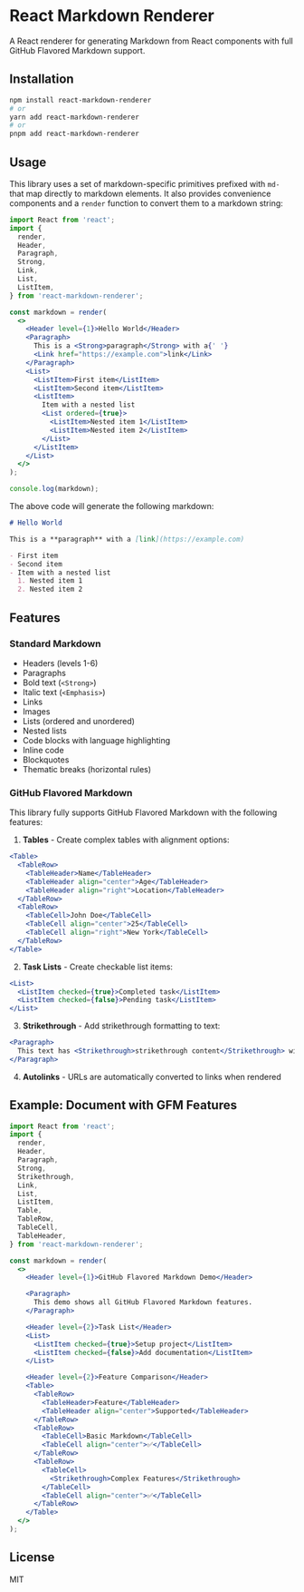 # React Markdown Renderer

A React renderer for generating Markdown from React components with full GitHub Flavored Markdown support.

## Installation

```bash
npm install react-markdown-renderer
# or
yarn add react-markdown-renderer
# or
pnpm add react-markdown-renderer
```

## Usage

This library uses a set of markdown-specific primitives prefixed with `md-` that map directly to markdown elements. It also provides convenience components and a `render` function to convert them to a markdown string:

```jsx
import React from 'react';
import {
  render,
  Header,
  Paragraph,
  Strong,
  Link,
  List,
  ListItem,
} from 'react-markdown-renderer';

const markdown = render(
  <>
    <Header level={1}>Hello World</Header>
    <Paragraph>
      This is a <Strong>paragraph</Strong> with a{' '}
      <Link href="https://example.com">link</Link>
    </Paragraph>
    <List>
      <ListItem>First item</ListItem>
      <ListItem>Second item</ListItem>
      <ListItem>
        Item with a nested list
        <List ordered={true}>
          <ListItem>Nested item 1</ListItem>
          <ListItem>Nested item 2</ListItem>
        </List>
      </ListItem>
    </List>
  </>
);

console.log(markdown);
```

The above code will generate the following markdown:

```markdown
# Hello World

This is a **paragraph** with a [link](https://example.com)

- First item
- Second item
- Item with a nested list
  1. Nested item 1
  2. Nested item 2
```

## Features

### Standard Markdown

- Headers (levels 1-6)
- Paragraphs
- Bold text (`<Strong>`)
- Italic text (`<Emphasis>`)
- Links
- Images
- Lists (ordered and unordered)
- Nested lists
- Code blocks with language highlighting
- Inline code
- Blockquotes
- Thematic breaks (horizontal rules)

### GitHub Flavored Markdown

This library fully supports GitHub Flavored Markdown with the following features:

1. **Tables** - Create complex tables with alignment options:

```jsx
<Table>
  <TableRow>
    <TableHeader>Name</TableHeader>
    <TableHeader align="center">Age</TableHeader>
    <TableHeader align="right">Location</TableHeader>
  </TableRow>
  <TableRow>
    <TableCell>John Doe</TableCell>
    <TableCell align="center">25</TableCell>
    <TableCell align="right">New York</TableCell>
  </TableRow>
</Table>
```

2. **Task Lists** - Create checkable list items:

```jsx
<List>
  <ListItem checked={true}>Completed task</ListItem>
  <ListItem checked={false}>Pending task</ListItem>
</List>
```

3. **Strikethrough** - Add strikethrough formatting to text:

```jsx
<Paragraph>
  This text has <Strikethrough>strikethrough content</Strikethrough> within it.
</Paragraph>
```

4. **Autolinks** - URLs are automatically converted to links when rendered

## Example: Document with GFM Features

```jsx
import React from 'react';
import {
  render,
  Header,
  Paragraph,
  Strong,
  Strikethrough,
  Link,
  List,
  ListItem,
  Table,
  TableRow,
  TableCell,
  TableHeader,
} from 'react-markdown-renderer';

const markdown = render(
  <>
    <Header level={1}>GitHub Flavored Markdown Demo</Header>

    <Paragraph>
      This demo shows all GitHub Flavored Markdown features.
    </Paragraph>

    <Header level={2}>Task List</Header>
    <List>
      <ListItem checked={true}>Setup project</ListItem>
      <ListItem checked={false}>Add documentation</ListItem>
    </List>

    <Header level={2}>Feature Comparison</Header>
    <Table>
      <TableRow>
        <TableHeader>Feature</TableHeader>
        <TableHeader align="center">Supported</TableHeader>
      </TableRow>
      <TableRow>
        <TableCell>Basic Markdown</TableCell>
        <TableCell align="center">✅</TableCell>
      </TableRow>
      <TableRow>
        <TableCell>
          <Strikethrough>Complex Features</Strikethrough>
        </TableCell>
        <TableCell align="center">✅</TableCell>
      </TableRow>
    </Table>
  </>
);
```

## License

MIT
